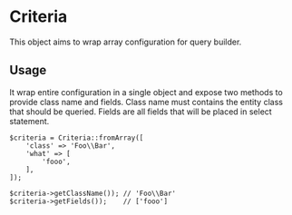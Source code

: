 # Criteria

This object aims to wrap array configuration for query builder.

## Usage

It wrap entire configuration in a single object and expose two methods to
provide class name and fields. Class name must contains the entity class that
should be queried. Fields are all fields that will be placed in select
statement.

    $criteria = Criteria::fromArray([
        'class' => 'Foo\\Bar',
        'what' => [
            'fooo',
        ],
    ]);

    $criteria->getClassName()); // 'Foo\\Bar'
    $criteria->getFields());    // ['fooo']
